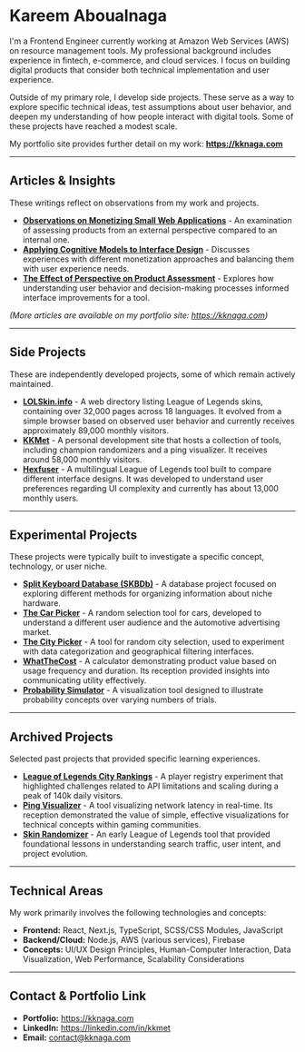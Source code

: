 # Kareem Aboualnaga

I'm a Frontend Engineer currently working at Amazon Web Services (AWS) on resource management tools. My professional background includes experience in fintech, e-commerce, and cloud services. I focus on building digital products that consider both technical implementation and user experience.

Outside of my primary role, I develop side projects. These serve as a way to explore specific technical ideas, test assumptions about user behavior, and deepen my understanding of how people interact with digital tools. Some of these projects have reached a modest scale.

My portfolio site provides further detail on my work: **https://kknaga.com**

---

## Articles & Insights

These writings reflect on observations from my work and projects.

- **[Observations on Monetizing Small Web Applications](https://kknaga.com/blog/product-assessment)** - An examination of assessing products from an external perspective compared to an internal one.
- **[Applying Cognitive Models to Interface Design](https://kknaga.com/blog/monetization)** - Discusses experiences with different monetization approaches and balancing them with user experience needs.
- **[The Effect of Perspective on Product Assessment](https://kknaga.com/blog/system-1)** - Explores how understanding user behavior and decision-making processes informed interface improvements for a tool.

_(More articles are available on my portfolio site: https://kknaga.com)_

---

## Side Projects

These are independently developed projects, some of which remain actively maintained.

- **[LOLSkin.info](https://lolskin.info)** - A web directory listing League of Legends skins, containing over 32,000 pages across 18 languages. It evolved from a simple browser based on observed user behavior and currently receives approximately 89,000 monthly visitors.
- **[KKMet](https://kkmet.com)** - A personal development site that hosts a collection of tools, including champion randomizers and a ping visualizer. It receives around 58,000 monthly visitors.
- **[Hexfuser](https://hexfuser.com)** - A multilingual League of Legends tool built to compare different interface designs. It was developed to understand user preferences regarding UI complexity and currently has about 13,000 monthly users.

---

## Experimental Projects

These projects were typically built to investigate a specific concept, technology, or user niche.

- **[Split Keyboard Database (SKBDb)](https://skbdb.com)** - A database project focused on exploring different methods for organizing information about niche hardware.
- **[The Car Picker](https://thecarpicker.com)** - A random selection tool for cars, developed to understand a different user audience and the automotive advertising market.
- **[The City Picker](https://thecitypicker.com)** - A tool for random city selection, used to experiment with data categorization and geographical filtering interfaces.
- **[WhatTheCost](https://whatthecost.com)** - A calculator demonstrating product value based on usage frequency and duration. Its reception provided insights into communicating utility effectively.
- **[Probability Simulator](https://kkmet-com.firebaseapp.com/oddsometer/)** - A visualization tool designed to illustrate probability concepts over varying numbers of trials.

---

## Archived Projects

Selected past projects that provided specific learning experiences.

- **[League of Legends City Rankings](https://town-faker.web.app)** - A player registry experiment that highlighted challenges related to API limitations and scaling during a peak of 140k daily visitors.
- **[Ping Visualizer](https://kkmet.com/ping)** - A tool visualizing network latency in real-time. Its reception demonstrated the value of simple, effective visualizations for technical concepts within gaming communities.
- **[Skin Randomizer](https://kkmet.com/old-lss)** - An early League of Legends tool that provided foundational lessons in understanding search traffic, user intent, and project evolution.

---

## Technical Areas

My work primarily involves the following technologies and concepts:

- **Frontend:** React, Next.js, TypeScript, SCSS/CSS Modules, JavaScript
- **Backend/Cloud:** Node.js, AWS (various services), Firebase
- **Concepts:** UI/UX Design Principles, Human-Computer Interaction, Data Visualization, Web Performance, Scalability Considerations

---

## Contact & Portfolio Link

- **Portfolio:** https://kknaga.com
- **LinkedIn:** https://linkedin.com/in/kkmet
- **Email:** contact@kknaga.com
